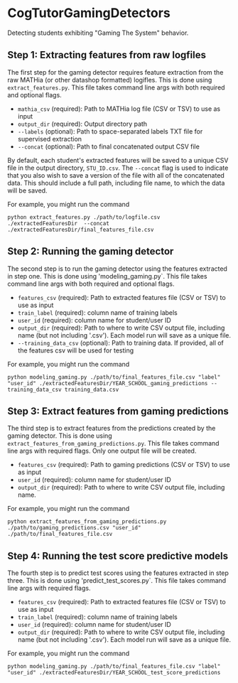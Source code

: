 # CogTutorGamingDetectors
Detecting students exhibiting "Gaming The System" behavior.


## Step 1: Extracting features from raw logfiles
The first step for the gaming detector requires feature extraction from the raw MATHia (or other datashop formatted) logifles.
This is done using `extract_features.py`. This file takes command line args with both required and optional flags.

* `mathia_csv` (required): Path to MATHia log file (CSV or TSV) to use as input
* `output_dir` (required): Output directory path
* `--labels` (optional): Path to space-separated labels TXT file for supervised extraction 
* `--concat` (optional): Path to final concatenated output CSV file

By default, each student's extracted features will be saved to a unique CSV file in the output directory, `STU_ID.csv`.
The `--concat` flag is used to indicate that you also wish to save a version of the file with all of the concatenated data.
This should include a full path, including file name, to which the data will be saved.

For example, you might run the command
```
python extract_features.py ./path/to/logfile.csv ./extractedFeaturesDir  --concat ./extractedFeaturesDir/final_features_file.csv
```


## Step 2: Running the gaming detector

The second step is to run the gaming detector using the features extracted in step one. This
is done using 'modeling_gaming.py`. This file takes command line args with both required and optional
flags.

* `features_csv` (required): Path to extracted features file (CSV or TSV) to use as input
* `train_label` (required): column name of training labels
* `user_id` (required): column name for student/user ID
* `output_dir` (required): Path to where to write CSV output file, including name (but not including '.csv'). Each model run will save as a unique file.
* `--training_data_csv` (optional): Path to training data. If provided, all of the features csv will be used for testing

For example, you might run the command
``` 
python modeling_gaming.py ./path/to/final_features_file.csv "label" "user_id" ./extractedFeaturesDir/YEAR_SCHOOL_gaming_predictions --training_data_csv training_data.csv
```

## Step 3: Extract features from gaming predictions

The third step is to extract features from the predictions created by the gaming detector. This is done using `extract_features_from_gaming_predictions.py`. This file takes command line args with required flags. Only one output file will be created.

* `features_csv` (required): Path to gaming predictions (CSV or TSV) to use as input
* `user_id` (required): column name for student/user ID
* `output_dir` (required): Path to where to write CSV output file, including name.

For example, you might run the command
```
python extract_features_from_gaming_predictions.py ./path/to/gaming_predictions.csv "user_id" ./path/to/final_features_file.csv
```


## Step 4: Running the test score predictive models

The fourth step is to predict test scores using the features extracted in step three. This
is done using 'predict_test_scores.py`. This file takes command line args with required flags.

* `features_csv` (required): Path to extracted features file (CSV or TSV) to use as input
* `train_label` (required): column name of training labels
* `user_id` (required): column name for student/user ID
* `output_dir` (required): Path to where to write CSV output file, including name (but not including '.csv'). Each model run will save as a unique file.

For example, you might run the command
```
python modeling_gaming.py ./path/to/final_features_file.csv "label" "user_id" ./extractedFeaturesDir/YEAR_SCHOOL_test_score_predictions
```
